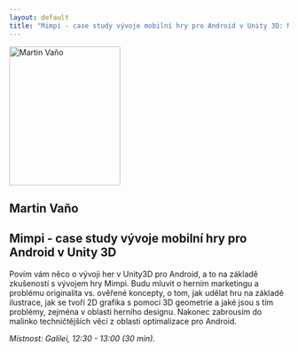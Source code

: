 ```yaml
---
layout: default
title: "Mimpi - case study vývoje mobilní hry pro Android v Unity 3D: Martin Vaňo"
---
```


<section id="speakers" class="row speakers-detail">
  <div class="speaker android span3 nohover">
    <a href="https://plus.google.com/101517260520930028068/posts">
      <img src="/data/imgs/recnici/martin-vano.jpg" width="200" height="250" alt="Martin Vaňo">
    </a>  
    <div class="info">
      <h2>Martin Vaňo</h2>
    </div>
  </div>
  <div class="span9 talk-info">
    <h1>Mimpi - case study vývoje mobilní hry pro Android v Unity 3D</h1>
    <p>Povím vám něco o vývoji her v Unity3D pro Android, a to na základě zkušeností s vývojem hry Mimpi. Budu mluvit o herním marketingu a problému originalita vs. ověřené koncepty, o tom, jak udělat hru na základě ilustrace, jak se tvoří 2D grafika s pomocí 3D geometrie a jaké jsou s tím problémy, zejména v oblasti herního designu. Nakonec zabrousím do malinko techničtějších věcí z oblasti optimalizace pro Android.</p>
    <p><em>Místnost: Galilei, 12:30 - 13:00 (30 min).</em></p>
  </div>
</section>